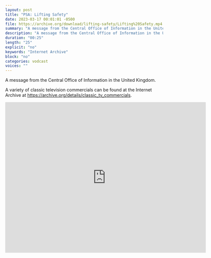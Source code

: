 ```yaml
---
layout: post
title: "PSA: Lifting Safety"
date: 2023-03-17 00:01:01 -0500
file: https://archive.org/download/lifting-safety/Lifting%20Safety.mp4
summary: "A message from the Central Office of Information in the United Kingdom."
description: "A message from the Central Office of Information in the United Kingdom."
duration: "00:25"
length: "25"
explicit: "no" 
keywords: "Internet Archive"
block: "no" 
categories: vodcast
voices: ""
---
```

A message from the Central Office of Information in the United Kingdom.

A variety of classic television commercials can be found at the Internet Archive at <https://archive.org/details/classic_tv_commercials>.

<iframe src="https://archive.org/embed/lifting-safety" width="640" height="480" frameborder="0" webkitallowfullscreen="true" mozallowfullscreen="true" allowfullscreen></iframe>
